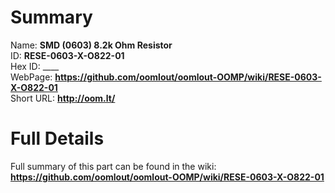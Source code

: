 
Summary
=================
  
Name: __SMD (0603) 8.2k Ohm Resistor__    
ID: __RESE-0603-X-O822-01__   
Hex ID: ____   
WebPage: __https://github.com/oomlout/oomlout-OOMP/wiki/RESE-0603-X-O822-01__   
Short URL: __http://oom.lt/__   

Full Details
==========================
Full summary of this part can be found in the wiki:   
__https://github.com/oomlout/oomlout-OOMP/wiki/RESE-0603-X-O822-01__    

